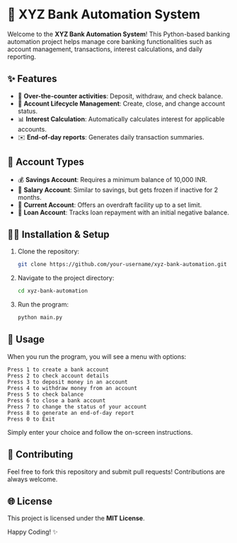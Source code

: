 # 🏦 XYZ Bank Automation System

Welcome to the **XYZ Bank Automation System**! This Python-based banking automation project helps manage core banking functionalities such as account management, transactions, interest calculations, and daily reporting.

## ✨ Features
- 📝 **Over-the-counter activities**: Deposit, withdraw, and check balance.
- 📆 **Account Lifecycle Management**: Create, close, and change account status.
- 📊 **Interest Calculation**: Automatically calculates interest for applicable accounts.
- ✉️ **End-of-day reports**: Generates daily transaction summaries.

## 💼 Account Types
- 💰 **Savings Account**: Requires a minimum balance of 10,000 INR.
- 💼 **Salary Account**: Similar to savings, but gets frozen if inactive for 2 months.
- 💎 **Current Account**: Offers an overdraft facility up to a set limit.
- 🏦 **Loan Account**: Tracks loan repayment with an initial negative balance.

## 👨‍💻 Installation & Setup
1. Clone the repository:
   ```bash
   git clone https://github.com/your-username/xyz-bank-automation.git
   ```
2. Navigate to the project directory:
   ```bash
   cd xyz-bank-automation
   ```
3. Run the program:
   ```bash
   python main.py
   ```

## 📝 Usage
When you run the program, you will see a menu with options:
```
Press 1 to create a bank account
Press 2 to check account details
Press 3 to deposit money in an account
Press 4 to withdraw money from an account
Press 5 to check balance
Press 6 to close a bank account
Press 7 to change the status of your account
Press 8 to generate an end-of-day report
Press 0 to Exit
```
Simply enter your choice and follow the on-screen instructions.

## 🌟 Contributing
Feel free to fork this repository and submit pull requests! Contributions are always welcome.

## 🌐 License
This project is licensed under the **MIT License**.

Happy Coding! ✨

